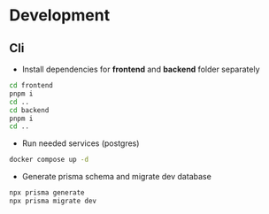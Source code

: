 # Development

## Cli

* Install dependencies for **frontend** and **backend** folder separately

```bash
cd frontend
pnpm i
cd ..
cd backend
pnpm i
cd ..
```

* Run needed services (postgres)

```bash
docker compose up -d
```

* Generate prisma schema and migrate dev database

```bash
npx prisma generate
npx prisma migrate dev
```
